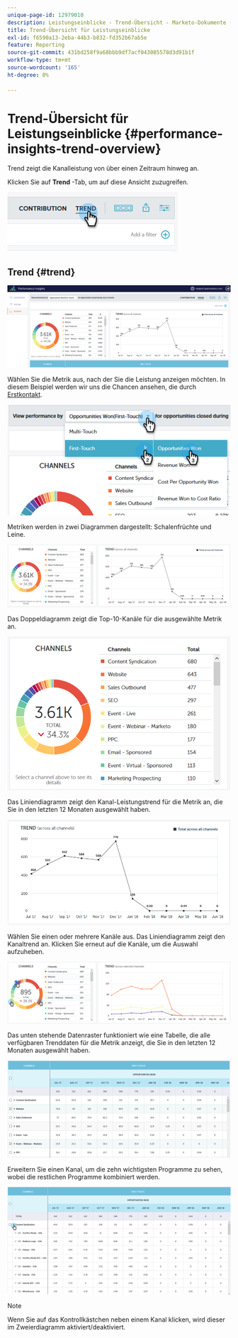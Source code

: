 ```yaml
---
unique-page-id: 12979010
description: Leistungseinblicke - Trend-Übersicht - Marketo-Dokumente - Produktdokumentation
title: Trend-Übersicht für Leistungseinblicke
exl-id: f6590a13-2eba-44b3-b832-fd352b67ab5e
feature: Reporting
source-git-commit: 431bd258f9a68bbb9df7acf043085578d3d91b1f
workflow-type: tm+mt
source-wordcount: '165'
ht-degree: 0%

---
```


# Trend-Übersicht für Leistungseinblicke {#performance-insights-trend-overview}

Trend zeigt die Kanalleistung von über einen Zeitraum hinweg an.

Klicken Sie auf **Trend** -Tab, um auf diese Ansicht zuzugreifen.

![](assets/1.png)

## Trend {#trend}

![](assets/2-1.png)

Wählen Sie die Metrik aus, nach der Sie die Leistung anzeigen möchten. In diesem Beispiel werden wir uns die Chancen ansehen, die durch [Erstkontakt](/help/marketo/product-docs/reporting/revenue-cycle-analytics/revenue-tools/attribution/understanding-attribution.md).

![](assets/3-2.png)

Metriken werden in zwei Diagrammen dargestellt: Schalenfrüchte und Leine.

![](assets/4-1.png)

Das Doppeldiagramm zeigt die Top-10-Kanäle für die ausgewählte Metrik an.

![](assets/5-2.png)

Das Liniendiagramm zeigt den Kanal-Leistungstrend für die Metrik an, die Sie in den letzten 12 Monaten ausgewählt haben.

![](assets/6-1.png)

Wählen Sie einen oder mehrere Kanäle aus. Das Liniendiagramm zeigt den Kanaltrend an. Klicken Sie erneut auf die Kanäle, um die Auswahl aufzuheben.

![](assets/7.png)

Das unten stehende Datenraster funktioniert wie eine Tabelle, die alle verfügbaren Trenddaten für die Metrik anzeigt, die Sie in den letzten 12 Monaten ausgewählt haben.

![](assets/8.png)

Erweitern Sie einen Kanal, um die zehn wichtigsten Programme zu sehen, wobei die restlichen Programme kombiniert werden.

![](assets/9-1.png)

>[!NOTE]
>
>Wenn Sie auf das Kontrollkästchen neben einem Kanal klicken, wird dieser im Zweierdiagramm aktiviert/deaktiviert.
